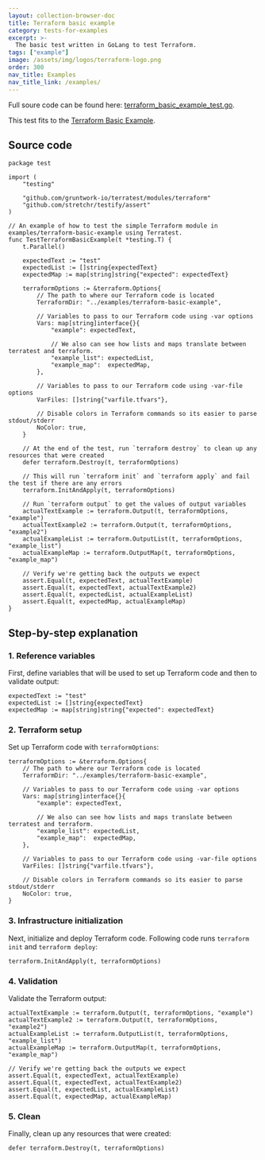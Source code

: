 ```yaml
---
layout: collection-browser-doc
title: Terraform basic example
category: tests-for-examples
excerpt: >-
  The basic test written in GoLang to test Terraform.
tags: ["example"]
image: /assets/img/logos/terraform-logo.png
order: 300
nav_title: Examples
nav_title_link: /examples/
---
```


Full soure code can be found here: [terraform_basic_example_test.go](https://github.com/gruntwork-io/terratest/blob/master/test/terraform_basic_example_test.go).

This test fits to the [Terraform Basic Example]({{site.baseurl}}/examples/infrastructure-as-code-examples/basic-terraform/).

## Source code

```
package test

import (
	"testing"

	"github.com/gruntwork-io/terratest/modules/terraform"
	"github.com/stretchr/testify/assert"
)

// An example of how to test the simple Terraform module in examples/terraform-basic-example using Terratest.
func TestTerraformBasicExample(t *testing.T) {
	t.Parallel()

	expectedText := "test"
	expectedList := []string{expectedText}
	expectedMap := map[string]string{"expected": expectedText}

	terraformOptions := &terraform.Options{
		// The path to where our Terraform code is located
		TerraformDir: "../examples/terraform-basic-example",

		// Variables to pass to our Terraform code using -var options
		Vars: map[string]interface{}{
			"example": expectedText,

			// We also can see how lists and maps translate between terratest and terraform.
			"example_list": expectedList,
			"example_map":  expectedMap,
		},

		// Variables to pass to our Terraform code using -var-file options
		VarFiles: []string{"varfile.tfvars"},

		// Disable colors in Terraform commands so its easier to parse stdout/stderr
		NoColor: true,
	}

	// At the end of the test, run `terraform destroy` to clean up any resources that were created
	defer terraform.Destroy(t, terraformOptions)

	// This will run `terraform init` and `terraform apply` and fail the test if there are any errors
	terraform.InitAndApply(t, terraformOptions)

	// Run `terraform output` to get the values of output variables
	actualTextExample := terraform.Output(t, terraformOptions, "example")
	actualTextExample2 := terraform.Output(t, terraformOptions, "example2")
	actualExampleList := terraform.OutputList(t, terraformOptions, "example_list")
	actualExampleMap := terraform.OutputMap(t, terraformOptions, "example_map")

	// Verify we're getting back the outputs we expect
	assert.Equal(t, expectedText, actualTextExample)
	assert.Equal(t, expectedText, actualTextExample2)
	assert.Equal(t, expectedList, actualExampleList)
	assert.Equal(t, expectedMap, actualExampleMap)
}
```

## Step-by-step explanation

### 1. Reference variables

First, define variables that will be used to set up Terraform code and then to validate output:

```
expectedText := "test"
expectedList := []string{expectedText}
expectedMap := map[string]string{"expected": expectedText}
```

### 2. Terraform setup

Set up Terraform code with `terraformOptions`:

```
terraformOptions := &terraform.Options{
	// The path to where our Terraform code is located
	TerraformDir: "../examples/terraform-basic-example",

	// Variables to pass to our Terraform code using -var options
	Vars: map[string]interface{}{
		"example": expectedText,

		// We also can see how lists and maps translate between terratest and terraform.
		"example_list": expectedList,
		"example_map":  expectedMap,
	},

	// Variables to pass to our Terraform code using -var-file options
	VarFiles: []string{"varfile.tfvars"},

	// Disable colors in Terraform commands so its easier to parse stdout/stderr
	NoColor: true,
}
```

### 3. Infrastructure initialization

Next, initialize and deploy Terraform code. Following code runs `terraform init` and `terraform deploy`:

```
terraform.InitAndApply(t, terraformOptions)
```

### 4. Validation

Validate the Terraform output:

```
actualTextExample := terraform.Output(t, terraformOptions, "example")
actualTextExample2 := terraform.Output(t, terraformOptions, "example2")
actualExampleList := terraform.OutputList(t, terraformOptions, "example_list")
actualExampleMap := terraform.OutputMap(t, terraformOptions, "example_map")

// Verify we're getting back the outputs we expect
assert.Equal(t, expectedText, actualTextExample)
assert.Equal(t, expectedText, actualTextExample2)
assert.Equal(t, expectedList, actualExampleList)
assert.Equal(t, expectedMap, actualExampleMap)
```

### 5. Clean

Finally, clean up any resources that were created:

```
defer terraform.Destroy(t, terraformOptions)
```
